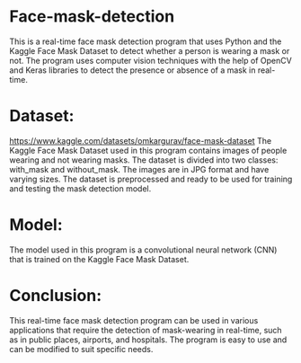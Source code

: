 # Face-mask-detection
This is a real-time face mask detection program that uses Python and the Kaggle Face Mask Dataset to detect whether a person is wearing a mask or not. The program uses computer vision techniques with the help of OpenCV and Keras libraries to detect the presence or absence of a mask in real-time.

# Dataset:
https://www.kaggle.com/datasets/omkargurav/face-mask-dataset
The Kaggle Face Mask Dataset used in this program contains images of people wearing and not wearing masks. The dataset is divided into two classes: with_mask and without_mask. The images are in JPG format and have varying sizes. The dataset is preprocessed and ready to be used for training and testing the mask detection model.

# Model:
The model used in this program is a convolutional neural network (CNN) that is trained on the Kaggle Face Mask Dataset.

# Conclusion:
This real-time face mask detection program can be used in various applications that require the detection of mask-wearing in real-time, such as in public places, airports, and hospitals. The program is easy to use and can be modified to suit specific needs.
